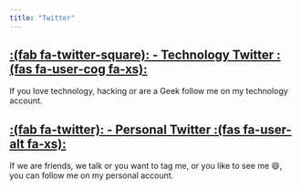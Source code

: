 ```yaml
---
title: "Twitter"
---
```


## [:(fab fa-twitter-square): - Technology Twitter :(fas fa-user-cog fa-xs):](https://twitter.com/kyb3rvizsla)
If you love technology, hacking or are a Geek follow me on my technology account.

## [:(fab fa-twitter): - Personal Twitter  :(fas fa-user-alt fa-xs):](https://twitter.com/gaelvizsla)

If we are friends, we talk or you want to tag me, or you like to see me :smile:, you can follow me on my personal account.